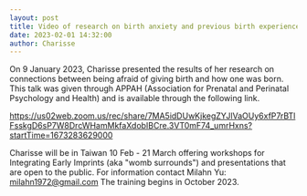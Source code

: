 ```yaml
---
layout: post
title: Video of research on birth anxiety and previous birth experience
date: 2023-02-01 14:32:00
author: Charisse
---
```


On 9 January 2023, Charisse presented the results of her research on connections between being afraid of giving birth and how one was born.  This talk was given through APPAH (Association for Prenatal and Perinatal Psychology and Health) and is available through the following link.

https://us02web.zoom.us/rec/share/7MA5idDUwKjkegZYJlVaOUy6xfP7rBTlFsskgD6sP7W8DrcWHamMkfaXdobIBCre.3VT0mF74_umrHxns?startTime=1673283629000


Charisse will be in Taiwan 10 Feb - 21 March offering workshops for Integrating Early Imprints (aka "womb surrounds") and presentations that are open to the public.  For information contact Milahn Yu:  milahn1972@gmail.com The training begins in October 2023.